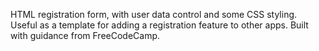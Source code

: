 HTML registration form, with user data control and some CSS styling. Useful as a template for adding a registration feature to other apps. Built with guidance from FreeCodeCamp. 